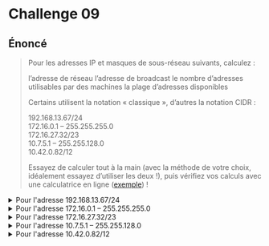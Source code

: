# Challenge 09

## Énoncé

> Pour les adresses IP et masques de sous-réseau suivants, calculez :
>
>   l’adresse de réseau
>   l’adresse de broadcast
>    le nombre d’adresses utilisables par des machines
>    la plage d’adresses disponibles
>
> Certains utilisent la notation « classique », d’autres la notation CIDR :
>
>    192.168.13.67/24\
>    172.16.0.1 – 255.255.255.0\
>    172.16.27.32/23\
>    10.7.5.1 – 255.255.128.0\
>    10.42.0.82/12
>
> Essayez de calculer tout à la main (avec la méthode de votre choix, idéalement essayez d’utiliser les deux !), 
> puis vérifiez vos calculs avec une calculatrice en ligne ([exemple](https://www.subnet-calculator.com/cidr.php)) !

<!-- 1er block - 192.168.13.67/24 -->
<details>

<summary>Pour l'adresse 192.168.13.67/24</summary>


<details>
<summary>Méthode binaire</summary>
  <br/>
Sachant que le masque /24 vaut 11111111.11111111.11111111.00000000 en binaire<br/>
On peut transcrire l'adresse IP en binaire<br/>
<br/>
  
| IPv4 | 128 (2<sup>7</sup>) | 64 (2<sup>6</sup>) | 32 (2<sup>5</sup>) | 16 (2<sup>4</sup>) | 8 (2<sup>3</sup>) | 4 (2<sup>2</sup>) | 2 (2<sup>1</sup>) | 1 (2<sup>0</sup>) |
| --- | --- | --- | --- | --- | --- | --- | --- | --- |
|  192  |  1  |  1  |  0  |  0  |  0  |  0  |  0  |  0  |
|  168  |  1  |  0  |  1  |  0  |  1  |  0  |  0  |  0  |
|  13  |  0  |  0  |  0  |  0  |  1  |  1  |  0  |  1  |
|  67  |  0  |  1  |  0  |  0  |  0  |  0  |  1  |  1  |
<br/>
L'IP en binaire est donc: 11000000.10101000.00001101.01000011
<br/>
Pour trouver notr adresse réseau on peut appliquer l'opération AND sur l'ip et le masque de sous-réseau<br/>
<br/>

| 128 (2<sup>7</sup>) | 64 (2<sup>6</sup>) | 32 (2<sup>5</sup>) | 16 (2<sup>4</sup>) | 8 (2<sup>3</sup>) | 4 (2<sup>2</sup>) | 2 (2<sup>1</sup>) | 1 (2<sup>0</sup>) | 128 (2<sup>7</sup>) | 64 (2<sup>6</sup>) | 32 (2<sup>5</sup>) | 16 (2<sup>4</sup>) | 8 (2<sup>3</sup>) | 4 (2<sup>2</sup>) | 2 (2<sup>1</sup>) | 1 (2<sup>0</sup>) | 128 (2<sup>7</sup>) | 64 (2<sup>6</sup>) | 32 (2<sup>5</sup>) | 16 (2<sup>4</sup>) | 8 (2<sup>3</sup>) | 4 (2<sup>2</sup>) | 2 (2<sup>1</sup>) | 1 (2<sup>0</sup>) | 128 (2<sup>7</sup>) | 64 (2<sup>6</sup>) | 32 (2<sup>5</sup>) | 16 (2<sup>4</sup>) | 8 (2<sup>3</sup>) | 4 (2<sup>2</sup>) | 2 (2<sup>1</sup>) | 1 (2<sup>0</sup>) |
| --- | --- | --- | --- | --- | --- | --- | --- | --- | --- | --- | --- | --- | --- | --- | --- | --- | --- | --- | --- | --- | --- | --- | --- | --- | --- | --- | --- | --- | --- | --- | --- |
|  1  |  1  |  0  |  0  |  0  |  0  |  0  |  0  |  1  |  0  |  1  |  0  |  1  |  0  |  0  |  0  |  0  |  0  |  0  |  0  |  1  |  1  |  0  |  1  |  0  |  1  |  0  |  0  |  0  |  0  |  1  |  1  |
|  1  |  1  |  1  |  1  |  1  |  1  |  1  |  1  |  1  |  1  |  1  |  1  |  1  |  1  |  1  |  1  |  1  |  1  |  1  |  1  |  1  |  1  |  1  |  1  |  0  |  0  |  0  |  0  |  0  |  0  |  0  |  0  |
|  1  |  1  |  0  |  0  |  0  |  0  |  0  |  0  |  1  |  0  |  1  |  0  |  1  |  0  |  0  |  0  |  0  |  0  |  0  |  0  |  1  |  1  |  0  |  1  |  0  |  0  |  0  |  0  |  0  |  0  |  0  |  0  |
<br/>
Ca nous donne donc 11000000.10101000.00001101.00000000, ce qui nous donnerais en décimal: 192.168.13.0
on a donc notre adresse de réseau<br/>
Puisque que l'on a un masque en /24 (8 bits de 0 sur le dernier octet), ca nous donne le broadcast à 192.168.13.255 
</details>

<details>
<summary>Méthode du chiffre magique</summary>  
<br/>
/24 équivalent à 255.255.255.0, l'octet significatif est le dernier octet, 0<br/>
On soustrait 0 de 256, on a donc 256<br/>
On cherche le multiple de 256 le plus proche pour 67, dernier octet de l'adresse IP, ici on obtient 0<br/>
L'adresse réseau est donc 192.168.13.0<br/>
Pour le le broadcast on prend le multiple supérieur le plus proche, ici 256, on soustrait 1<br/>
Cela nous donne pour le broadcast: 192.168.13.255<br/>

</details>
l’adresse de réseau: 192.168.13.0<br/>
l’adresse de broadcast:192.168.13.0<br/>
le nombre d’adresses utilisables par des machines:254<br/>
la plage d’adresses disponibles: de 192.168.13.1 à 192.168.13.254  ('adresse de réseau ne peut pas être attribué à une machine, ni l'adresse de broadcast)<br/>
</details>



<!-- 2e block - 172.16.0.1 – 255.255.255.0 -->
<details>

<summary>Pour l'adresse 172.16.0.1 – 255.255.255.0</summary>

<details>
<summary>Méthode binaire</summary>
<br/>
  
| IPv4 | 128 (2<sup>7</sup>) | 64 (2<sup>6</sup>) | 32 (2<sup>5</sup>) | 16 (2<sup>4</sup>) | 8 (2<sup>3</sup>) | 4 (2<sup>2</sup>) | 2 (2<sup>1</sup>) | 1 (2<sup>0</sup>) |
| --- | --- | --- | --- | --- | --- | --- | --- | --- |
|  0  |  0  |  0  |  0  |  0  |  0  |  0  |  0  |  0  |
|  0  |  0  |  0  |  0  |  0  |  0  |  0  |  0  |  0  |
|  0  |  0  |  0  |  0  |  0  |  0  |  0  |  0  |  0  |
|  0  |  0  |  0  |  0  |  0  |  0  |  0  |  0  |  0  |
</details>

<details>
<summary>Méthode du chiffre magique</summary>  
<br/>
Pour 255.255.255.0 l'octet significatif est le dernier octet, 0<br/>
On soustrait 0 de 256, on a donc 256<br/>
On cherche le multiple de 256 le plus proche pour 67, dernier octet de l'adresse IP, ici on obtient 0<br/>
L'adresse réseau est donc 192.168.13.0<br/>
Pour le le broadcast on prend le multiple supérieur le plus proche, ici 256, on soustrait 1<br/>
Cela nous donne pour le broadcast: 192.168.13.255<br/>

</details>
l’adresse de réseau:
l’adresse de broadcast:
le nombre d’adresses utilisables par des machines:
la plage d’adresses disponibles:
</details>

<!-- 3e block - 172.16.27.32/23 -->  
<details>

<summary>Pour l'adresse 172.16.27.32/23</summary>

<details>
<summary>Méthode binaire</summary>
<br/>
  
| IPv4 | 128 (2<sup>7</sup>) | 64 (2<sup>6</sup>) | 32 (2<sup>5</sup>) | 16 (2<sup>4</sup>) | 8 (2<sup>3</sup>) | 4 (2<sup>2</sup>) | 2 (2<sup>1</sup>) | 1 (2<sup>0</sup>) |
| --- | --- | --- | --- | --- | --- | --- | --- | --- |
|  0  |  0  |  0  |  0  |  0  |  0  |  0  |  0  |  0  |
|  0  |  0  |  0  |  0  |  0  |  0  |  0  |  0  |  0  |
|  0  |  0  |  0  |  0  |  0  |  0  |  0  |  0  |  0  |
|  0  |  0  |  0  |  0  |  0  |  0  |  0  |  0  |  0  |
</details>
<details>
<summary>Méthode du chiffre magique</summary>  

</details>
l’adresse de réseau:
l’adresse de broadcast:
le nombre d’adresses utilisables par des machines:
la plage d’adresses disponibles:
</details>

<!-- 4e block 10.7.5.1 – 255.255.128.0 -->
<details>

<summary>Pour l'adresse 10.7.5.1 – 255.255.128.0</summary>

<details>
<summary>Méthode binaire</summary>
<br/>
  
| IPv4 | 128 (2<sup>7</sup>) | 64 (2<sup>6</sup>) | 32 (2<sup>5</sup>) | 16 (2<sup>4</sup>) | 8 (2<sup>3</sup>) | 4 (2<sup>2</sup>) | 2 (2<sup>1</sup>) | 1 (2<sup>0</sup>) |
| --- | --- | --- | --- | --- | --- | --- | --- | --- |
|  0  |  0  |  0  |  0  |  0  |  0  |  0  |  0  |  0  |
|  0  |  0  |  0  |  0  |  0  |  0  |  0  |  0  |  0  |
|  0  |  0  |  0  |  0  |  0  |  0  |  0  |  0  |  0  |
|  0  |  0  |  0  |  0  |  0  |  0  |  0  |  0  |  0  |
</details>
<details>
<summary>Méthode du chiffre magique</summary>  

</details>
l’adresse de réseau:
l’adresse de broadcast:
le nombre d’adresses utilisables par des machines:
la plage d’adresses disponibles:
</details>

<!-- 5e block - 10.42.0.82/12 -->
<details>

<summary>Pour l'adresse 10.42.0.82/12</summary>

<details>
<summary>Méthode binaire</summary>
<br/>
  
| IPv4 | 128 (2<sup>7</sup>) | 64 (2<sup>6</sup>) | 32 (2<sup>5</sup>) | 16 (2<sup>4</sup>) | 8 (2<sup>3</sup>) | 4 (2<sup>2</sup>) | 2 (2<sup>1</sup>) | 1 (2<sup>0</sup>) |
| --- | --- | --- | --- | --- | --- | --- | --- | --- |
|  0  |  0  |  0  |  0  |  0  |  0  |  0  |  0  |  0  |
|  0  |  0  |  0  |  0  |  0  |  0  |  0  |  0  |  0  |
|  0  |  0  |  0  |  0  |  0  |  0  |  0  |  0  |  0  |
|  0  |  0  |  0  |  0  |  0  |  0  |  0  |  0  |  0  |
</details>
<details>
<summary>Méthode du chiffre magique</summary>  

</details>
l’adresse de réseau:
l’adresse de broadcast:
le nombre d’adresses utilisables par des machines:
la plage d’adresses disponibles:
</details>
